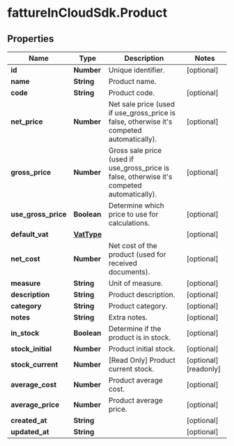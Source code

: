 # fattureInCloudSdk.Product

## Properties

Name | Type | Description | Notes
------------ | ------------- | ------------- | -------------
**id** | **Number** | Unique identifier. | [optional] 
**name** | **String** | Product name. | 
**code** | **String** | Product code. | [optional] 
**net_price** | **Number** | Net sale price (used if use_gross_price is false, otherwise it&#39;s competed automatically). | [optional] 
**gross_price** | **Number** | Gross sale price (used if use_gross_price is false, otherwise it&#39;s competed automatically). | [optional] 
**use_gross_price** | **Boolean** | Determine which price to use for calculations. | [optional] 
**default_vat** | [**VatType**](VatType.md) |  | [optional] 
**net_cost** | **Number** | Net cost of the product (used for received documents). | [optional] 
**measure** | **String** | Unit of measure. | [optional] 
**description** | **String** | Product description. | [optional] 
**category** | **String** | Product category. | [optional] 
**notes** | **String** | Extra notes. | [optional] 
**in_stock** | **Boolean** | Determine if the product is in stock. | [optional] 
**stock_initial** | **Number** | Product initial stock. | [optional] 
**stock_current** | **Number** | [Read Only] Product current stock. | [optional] [readonly] 
**average_cost** | **Number** | Product average cost. | [optional] 
**average_price** | **Number** | Product average price. | [optional] 
**created_at** | **String** |  | [optional] 
**updated_at** | **String** |  | [optional] 


